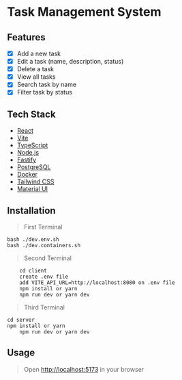 # Task Management System

## Features

- [x] Add a new task
- [x] Edit a task (name, description, status)
- [x] Delete a task
- [x] View all tasks
- [x] Search task by name
- [x] Filter task by status

## Tech Stack

- [React](https://reactjs.org/)
- [Vite](https://vitejs.dev/)
- [TypeScript](https://www.typescriptlang.org/)
- [Node.js](https://nodejs.org/en/)
- [Fastify](https://www.fastify.io/)
- [PostgreSQL](https://www.postgresql.org/)
- [Docker](https://www.docker.com/)
- [Tailwind CSS](https://tailwindcss.com/)
- [Material UI](https://mui.com/)

## Installation

> First Terminal

```
bash ./dev.env.sh
bash ./dev.containers.sh
```

> Second Terminal

```
    cd client
    create .env file
    add VITE_API_URL=http://localhost:8080 on .env file
    npm install or yarn
    npm run dev or yarn dev
```

> Third Terminal

```
cd server
npm install or yarn
    npm run dev or yarn dev
```

## Usage

> Open [http://localhost:5173](http://localhost:5173) in your browser
